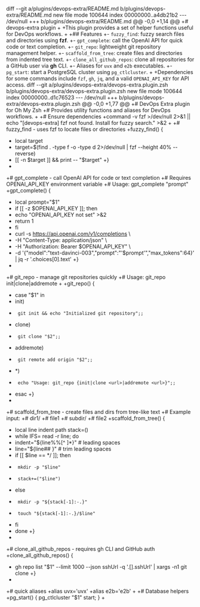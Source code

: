 diff --git a/plugins/devops-extra/README.md b/plugins/devops-extra/README.md
new file mode 100644
index 00000000..a4db21b2
--- /dev/null
+++ b/plugins/devops-extra/README.md
@@ -0,0 +1,14 @@
+# devops-extra plugin
+
+This plugin provides a set of helper functions useful for DevOps workflows.
+
+## Features
+- `fuzzy_find`: fuzzy search files and directories using **fzf**.
+- `gpt_complete`: call the OpenAI API for quick code or text completion.
+- `git_repo`: lightweight git repository management helper.
+- `scaffold_from_tree`: create files and directories from indented tree text.
+- `clone_all_github_repos`: clone all repositories for a GitHub user via **gh** CLI.
+- Aliases for `uvx` and `e2b` executables.
+- `pg_start`: start a PostgreSQL cluster using `pg_ctlcluster`.
+
+Dependencies for some commands include `fzf`, `gh`, `jq`, and a valid `OPENAI_API_KEY` for API access.
diff --git a/plugins/devops-extra/devops-extra.plugin.zsh b/plugins/devops-extra/devops-extra.plugin.zsh
new file mode 100644
index 00000000..d1c76523
--- /dev/null
+++ b/plugins/devops-extra/devops-extra.plugin.zsh
@@ -0,0 +1,77 @@
+# DevOps Extra plugin for Oh My Zsh
+# Provides utility functions and aliases for DevOps workflows.
+
+# Ensure dependencies
+command -v fzf >/dev/null 2>&1 || echo "[devops-extra] fzf not found. Install for fuzzy search." >&2
+
+# fuzzy_find - uses fzf to locate files or directories
+fuzzy_find() {
+  local target
+  target=$(find . -type f -o -type d 2>/dev/null | fzf --height 40% --reverse)
+  [[ -n $target ]] && print -- "$target"
+}
+
+# gpt_complete - call OpenAI API for code or text completion
+# Requires OPENAI_API_KEY environment variable
+# Usage: gpt_complete "prompt"
+gpt_complete() {
+  local prompt="$1"
+  if [[ -z $OPENAI_API_KEY ]]; then
+    echo "OPENAI_API_KEY not set" >&2
+    return 1
+  fi
+  curl -s https://api.openai.com/v1/completions \
+    -H "Content-Type: application/json" \
+    -H "Authorization: Bearer $OPENAI_API_KEY" \
+    -d '{"model":"text-davinci-003","prompt":"'$prompt'","max_tokens":64}' | jq -r '.choices[0].text'
+}
+
+# git_repo - manage git repositories quickly
+# Usage: git_repo init|clone|addremote <args>
+
+git_repo() {
+  case "$1" in
+    init)
+      git init && echo "Initialized git repository";;
+    clone)
+      git clone "$2";;
+    addremote)
+      git remote add origin "$2";;
+    *)
+      echo "Usage: git_repo {init|clone <url>|addremote <url>}";;
+  esac
+}
+
+# scaffold_from_tree - create files and dirs from tree-like text
+# Example input:
+# dir1/
+#   file1
+#   subdir/
+#     file2
+scaffold_from_tree() {
+  local line indent path stack=()
+  while IFS= read -r line; do
+    indent="${line%%[^ ]*}" # leading spaces
+    line="${line## }"       # trim leading spaces
+    if [[ $line == */ ]]; then
+      mkdir -p "$line"
+      stack+=("$line")
+    else
+      mkdir -p "${stack[-1]:-.}"
+      touch "${stack[-1]:-.}/$line"
+    fi
+  done
+}
+
+# clone_all_github_repos - requires gh CLI and GitHub auth
+clone_all_github_repos() {
+  gh repo list "$1" --limit 1000 --json sshUrl -q '.[].sshUrl' | xargs -n1 git clone
+}
+
+# quick aliases
+alias uvx='uvx'
+alias e2b='e2b'
+
+# Database helpers
+pg_start() { pg_ctlcluster "$1" start; }
+
